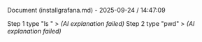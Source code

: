 Document (installgrafana.md) - 2025-09-24 / 14:47:09

Step 1 type "ls " > *(AI explanation failed)*
Step 2 type "pwd" > *(AI explanation failed)*
